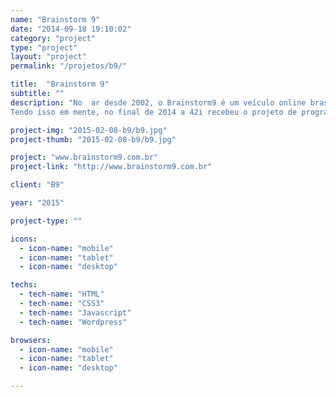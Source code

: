 ```yaml
---
name: "Brainstorm 9"
date: "2014-09-18 19:10:02"
category: "project"
type: "project"
layout: "project"
permalink: "/projetos/b9/"

title:  "Brainstorm 9"
subtitle: ""
description: "No  ar desde 2002, o Brainstorm9 é um veículo online brasileiro independente e de grande presença no meio digital - conhecido por trazer o que há de novo sobre criatividade e inspiração, seja na publicidade, internet, negócios, social media ou comunicação digital em geral.
Tendo isso em mente, no final de 2014 a 42i recebeu o projeto de programar a nova versão do site da marca. O layout foi recebido pronto e com o apoio de material e tecnologias necessárias, serviu de base para o desenvolvimento do novo site. Desde o começo, a 42i ficou livre para sugerir melhorias e adaptações como animações ou ajustes de design, em um fluxo de trabalho baseado em uma via de duas mãos com o cliente."

project-img: "2015-02-08-b9/b9.jpg"
project-thumb: "2015-02-08-b9/b9.jpg"

project: "www.brainstorm9.com.br"
project-link: "http://www.brainstorm9.com.br"

client: "B9"

year: "2015"

project-type: ""

icons:
  - icon-name: "mobile"
  - icon-name: "tablet"
  - icon-name: "desktop"

techs:
  - tech-name: "HTML"
  - tech-name: "CSS3"
  - tech-name: "Javascript"
  - tech-name: "Wordpress"

browsers:
  - icon-name: "mobile"
  - icon-name: "tablet"
  - icon-name: "desktop"

---
```

